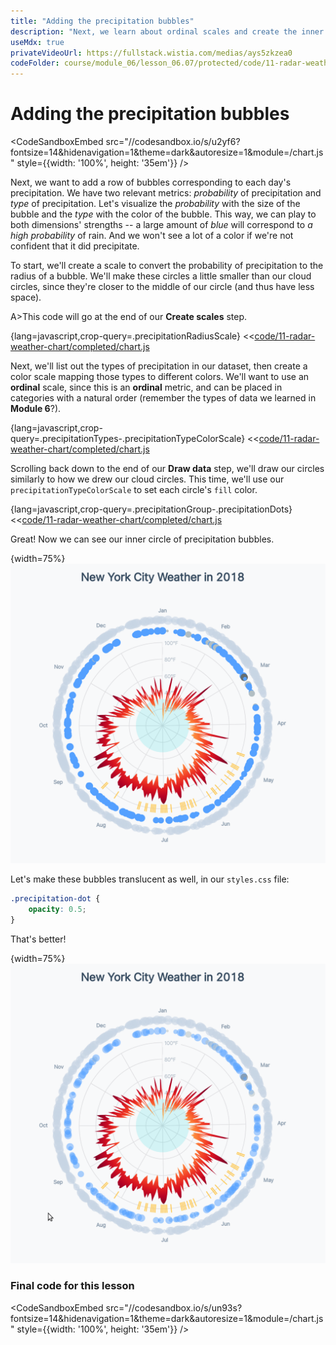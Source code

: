 ```yaml
---
title: "Adding the precipitation bubbles"
description: "Next, we learn about ordinal scales and create the inner ring of circles to show the precipitation probability and type for each day."
useMdx: true
privateVideoUrl: https://fullstack.wistia.com/medias/ays5zkzea0
codeFolder: course/module_06/lesson_06.07/protected/code/11-radar-weather-chart/end
---
```


# Adding the precipitation bubbles

<CodeSandboxEmbed
  src="//codesandbox.io/s/u2yf6?fontsize=14&hidenavigation=1&theme=dark&autoresize=1&module=/chart.js"
  style={{width: '100%', height: '35em'}}
/>

Next, we want to add a row of bubbles corresponding to each day's precipitation. We have two relevant metrics: _probability_ of precipitation and _type_ of precipitation. Let's visualize the _probability_ with the size of the bubble and the _type_ with the color of the bubble. This way, we can play to both dimensions' strengths -- a large amount of _blue_ will correspond to _a high probability_ of rain. And we won't see a lot of a color if we're not confident that it did precipitate.

To start, we'll create a scale to convert the probability of precipitation to the radius of a bubble. We'll make these circles a little smaller than our cloud circles, since they're closer to the middle of our circle (and thus have less space).

A>This code will go at the end of our **Create scales** step.

{lang=javascript,crop-query=.precipitationRadiusScale}
<<[code/11-radar-weather-chart/completed/chart.js](./protected/code/11-radar-weather-chart/completed/chart.js)

Next, we'll list out the types of precipitation in our dataset, then create a color scale mapping those types to different colors. We'll want to use an **ordinal** scale, since this is an **ordinal** metric, and can be placed in categories with a natural order (remember the types of data we learned in **Module 6**?).

{lang=javascript,crop-query=.precipitationTypes-.precipitationTypeColorScale}
<<[code/11-radar-weather-chart/completed/chart.js](./protected/code/11-radar-weather-chart/completed/chart.js)

Scrolling back down to the end of our **Draw data** step, we'll draw our circles similarly to how we drew our cloud circles. This time, we'll use our `precipitationTypeColorScale` to set each circle's `fill` color.

{lang=javascript,crop-query=.precipitationGroup-.precipitationDots}
<<[code/11-radar-weather-chart/completed/chart.js](./protected/code/11-radar-weather-chart/completed/chart.js)

Great! Now we can see our inner circle of precipitation bubbles.

{width=75%}
![Chart with precipitation bubbles](./public/images/11-radar-weather-chart/precip.png)

Let's make these bubbles translucent as well, in our `styles.css` file:

```css
.precipitation-dot {
    opacity: 0.5;
}
```

That's better!

{width=75%}
![Chart with precipitation bubbles, translucent](./public/images/11-radar-weather-chart/precip-done.png)

### Final code for this lesson

<CodeSandboxEmbed
  src="//codesandbox.io/s/un93s?fontsize=14&hidenavigation=1&theme=dark&autoresize=1&module=/chart.js"
  style={{width: '100%', height: '35em'}}
/>